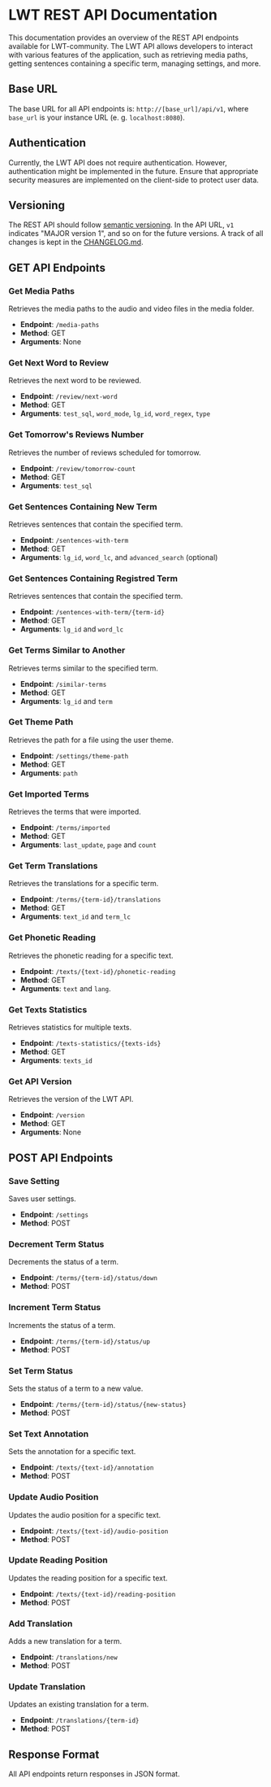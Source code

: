 # LWT REST API Documentation

This documentation provides an overview of the REST API endpoints available for LWT-community. 
The LWT API allows developers to interact with various features of the application, 
such as retrieving media paths, getting sentences containing a specific term, 
managing settings, and more. 

## Base URL

The base URL for all API endpoints is: `http://[base_url]/api/v1`, 
where `base_url` is your instance URL (e. g. `localhost:8080`). 

## Authentication

Currently, the LWT API does not require authentication. However, authentication 
might be implemented in the future. Ensure that appropriate security measures are 
implemented on the client-side to protect user data.

## Versioning

The REST API should follow [semantic versioning](https://semver.org/). 
In the API URL, `v1` indicates "MAJOR version 1", and so on for the future versions.
A track of all changes is kept in the [CHANGELOG.md](./CHANGELOG.md).

## GET API Endpoints

### Get Media Paths

Retrieves the media paths to the audio and video files in the media folder.

- **Endpoint**: `/media-paths`
- **Method**: GET
- **Arguments**: None

### Get Next Word to Review

Retrieves the next word to be reviewed.

- **Endpoint**: `/review/next-word`
- **Method**: GET
- **Arguments**: `test_sql`, `word_mode`, `lg_id`, `word_regex`, `type`

### Get Tomorrow's Reviews Number

Retrieves the number of reviews scheduled for tomorrow.

- **Endpoint**: `/review/tomorrow-count`
- **Method**: GET
- **Arguments**: `test_sql`

### Get Sentences Containing New Term

Retrieves sentences that contain the specified term.

- **Endpoint**: `/sentences-with-term`
- **Method**: GET
- **Arguments**: `lg_id`, `word_lc`, and `advanced_search` (optional)

### Get Sentences Containing Registred Term

Retrieves sentences that contain the specified term.

- **Endpoint**: `/sentences-with-term/{term-id}`
- **Method**: GET
- **Arguments**: `lg_id` and `word_lc`


### Get Terms Similar to Another

Retrieves terms similar to the specified term.

- **Endpoint**: `/similar-terms`
- **Method**: GET
- **Arguments**: `lg_id` and `term`

### Get Theme Path

Retrieves the path for a file using the user theme.

- **Endpoint**: `/settings/theme-path`
- **Method**: GET
- **Arguments**: `path`

### Get Imported Terms

Retrieves the terms that were imported.

- **Endpoint**: `/terms/imported`
- **Method**: GET
- **Arguments**: `last_update`, `page` and `count`

### Get Term Translations

Retrieves the translations for a specific term.

- **Endpoint**: `/terms/{term-id}/translations`
- **Method**: GET
- **Arguments**: `text_id` and `term_lc`

### Get Phonetic Reading

Retrieves the phonetic reading for a specific text.

- **Endpoint**: `/texts/{text-id}/phonetic-reading`
- **Method**: GET
- **Arguments**: `text` and `lang`.

### Get Texts Statistics

Retrieves statistics for multiple texts.

- **Endpoint**: `/texts-statistics/{texts-ids}`
- **Method**: GET
- **Arguments**: `texts_id`

### Get API Version

Retrieves the version of the LWT API.

- **Endpoint**: `/version`
- **Method**: GET
- **Arguments**: None

## POST API Endpoints

### Save Setting

Saves user settings.

- **Endpoint**: `/settings`
- **Method**: POST

### Decrement Term Status

Decrements the status of a term.

- **Endpoint**: `/terms/{term-id}/status/down`
- **Method**: POST

### Increment Term Status

Increments the status of a term.

- **Endpoint**: `/terms/{term-id}/status/up`
- **Method**: POST

### Set Term Status

Sets the status of a term to a new value.

- **Endpoint**: `/terms/{term-id}/status/{new-status}`
- **Method**: POST

### Set Text Annotation

Sets the annotation for a specific text.

- **Endpoint**: `/texts/{text-id}/annotation`
- **Method**: POST

### Update Audio Position

Updates the audio position for a specific text.

- **Endpoint**: `/texts/{text-id}/audio-position`
- **Method**: POST

### Update Reading Position

Updates the reading position for a specific text.

- **Endpoint**: `/texts/{text-id}/reading-position`
- **Method**: POST

### Add Translation

Adds a new translation for a term.

- **Endpoint**: `/translations/new`
- **Method**: POST

### Update Translation

Updates an existing translation for a term.

- **Endpoint**: `/translations/{term-id}`
- **Method**: POST

## Response Format

All API endpoints return responses in JSON format.
